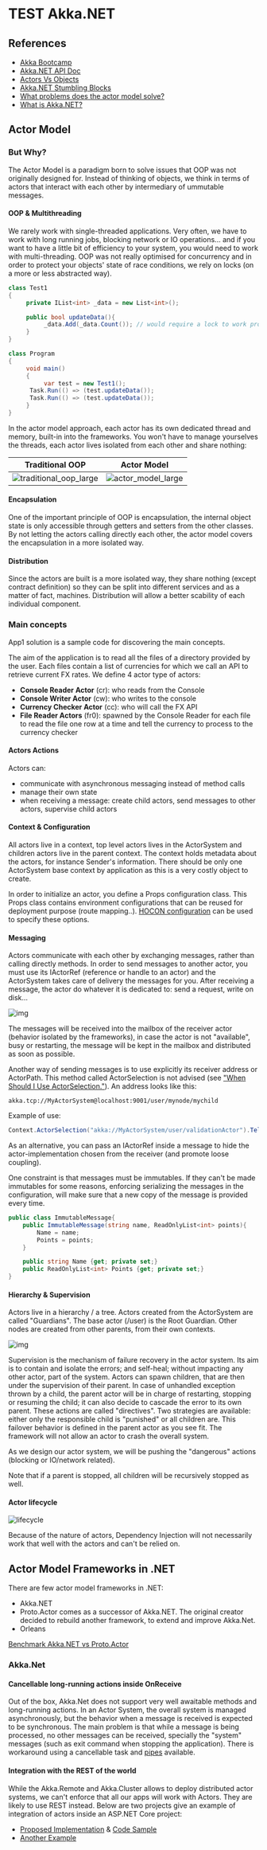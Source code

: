 # TEST Akka.NET

## References

- [Akka Bootcamp](https://github.com/petabridge/akka-bootcamp)
- [Akka.NET API Doc](http://api.getakka.net/docs/stable/html/5590F8C9.htm)
- [Actors Vs Objects](https://anthonylebrun.silvrback.com/actors-vs-objects)
- [Akka.NET Stumbling Blocks](https://petabridge.com/blog/top-7-akkadotnet-stumbling-blocks/)
- [What problems does the actor model solve?](https://doc.akka.io/docs/akka/2.5.3/scala/guide/actors-intro.html)
- [What is Akka.NET?](https://getakka.net/articles/intro/what-is-akka.html)

## Actor Model

### But Why?

The Actor Model is a paradigm born to solve issues that OOP was not originally designed for. Instead of thinking of objects, we think in terms of actors that interact with each other by intermediary of ummutable messages. 

#### OOP & Multithreading

We rarely work with single-threaded applications. Very often, we have to work with long running jobs, blocking network or IO operations... and if you want to have a little bit of efficiency to your system, you would need to work with multi-threading. OOP was not really optimised for concurrency and in order to protect your objects' state of race conditions, we rely on locks (on a more or less abstracted way).

```csharp
class Test1
{    
     private IList<int> _data = new List<int>();

     public bool updateData(){
          _data.Add(_data.Count()); // would require a lock to work properly or use a concurrent collection
     }
}

class Program
{
     void main()
     {
          var test = new Test1();
	  Task.Run(() => (test.updateData());
	  Task.Run(() => (test.updateData());
     }
}
```

In the actor model approach, each actor has its own dedicated thread and memory, built-in into the frameworks. You won't have to manage yourselves the threads, each actor lives isolated from each other and share nothing: 

| Traditional OOP | Actor Model |
| ------------- | ------------- |
| ![traditional_oop_large](images/traditional_oop_large.png)  | ![actor_model_large](images/actor_model_large.png) |

#### Encapsulation

One of the important principle of OOP is encapsulation, the internal object state is only accessible through getters and setters from the other classes. By not letting the actors calling directly each other, the actor model covers the encapsulation in a more isolated way.

#### Distribution

Since the actors are built is a more isolated way, they share nothing (except contract definition) so they can be split into different services and as a matter of fact, machines. Distribution will allow a better scability of each individual component. 

### Main concepts

App1 solution is a sample code for discovering the main concepts. 

The aim of the application is to read all the files of a directory provided by the user. Each files contain a list of currencies for which we call an API to retrieve current FX rates. We define 4 actor type of actors: 
* **Console Reader Actor** (cr): who reads from the Console 
* **Console Writer Actor** (cw): who writes to the console
* **Currency Checker Actor** (cc): who will call the FX API
* **File Reader Actors** (fr0): spawned by the Console Reader for each file to read the file one row at a time and tell the currency to process to the currency checker

#### Actors Actions

Actors can:
* communicate with asynchronous messaging instead of method calls
* manage their own state
* when receiving a message: create child actors, send messages to other actors, supervise child actors

#### Context & Configuration

All actors live in a context, top level actors lives in the ActorSystem and children actors live in the parent context. The context holds metadata about the actors, for instance Sender's information. There should be only one ActorSystem base context by application as this is a very costly object to create. 

In order to initialize an actor, you define a Props configuration class. This Props class contains environment configurations that can be reused for deployment purpose (route mapping..). [HOCON configuration](https://getakka.net/articles/concepts/configuration.html) can be used to specify these options. 

#### Messaging

Actors communicate with each other by exchanging messages, rather than calling directly methods. 
In order to send messages to another actor, you must use its IActorRef (reference or handle to an actor) and the ActorSystem takes care of delivery the messages for you. After receiving a message, the actor do whatever it is dedicated to: send a request, write on disk...

![img](images/App1-02.png)

The messages will be received into the mailbox of the receiver actor (behavior isolated by the frameworks), in case the actor is not "available", busy or restarting, the message will be kept in the mailbox and distributed as soon as possible.

Another way of sending messages is to use explicitly its receiver address or ActorPath. This method called ActorSelection is not advised (see ["When Should I Use ActorSelection."](https://petabridge.com/blog/when-should-I-use-actor-selection/)). An address looks like this: 

```text
akka.tcp://MyActorSystem@localhost:9001/user/mynode/mychild
```
Example of use:
```csharp
Context.ActorSelection("akka://MyActorSystem/user/validationActor").Tell(message);
```

As an alternative, you can pass an IActorRef inside a message to hide the actor-implementation chosen from the receiver (and promote loose coupling). 

One constraint is that messages must be immutables. If they can't be made immutables for some reasons, enforcing serializing the messages in the configuration, will make sure that a new copy of the message is provided every time. 

```csharp
public class ImmutableMessage{
	public ImmutableMessage(string name, ReadOnlyList<int> points){
		Name = name;
		Points = points;
	}

	public string Name {get; private set;}
	public ReadOnlyList<int> Points {get; private set;}
}
```

#### Hierarchy & Supervision

Actors live in a hierarchy / a tree. Actors created from the ActorSystem are called "Guardians". The base actor (/user) is the Root Guardian. Other nodes are created from other parents, from their own contexts.

![img](images/App1-01.png)

Supervision is the mechanism of failure recovery in the actor system. Its aim is to contain and isolate the errors; and self-heal; without impacting any other actor, part of the system. Actors can spawn children, that are then under the supervision of their parent. In case of unhandled exception thrown by a child, the parent actor will be in charge of restarting, stopping or resuming the child; it can also decide to cascade the error to its own parent. These actions are called "directives". Two strategies are available: either only the responsible child is "punished" or all children are. This failover behavior is defined in the parent actor as you see fit. The framework will not allow an actor to crash the overall system. 

As we design our actor system, we will be pushing the "dangerous" actions (blocking or IO/network related). 

Note that if a parent is stopped, all children will be recursively stopped as well. 

#### Actor lifecycle

![lifecycle](images/lifecycle_methods.png)

Because of the nature of actors, Dependency Injection will not necessarily work that well with the actors and can't be relied on.  

## Actor Model Frameworks in .NET

There are few actor model frameworks in .NET:
* Akka.NET
* Proto.Actor comes as a successor of Akka.NET. The original creator decided to rebuild another framework, to extend and improve Akka.Net.
* Orleans

[Benchmark Akka.NET vs Proto.Actor](https://github.com/Blind-Striker/actor-model-benchmarks)

### Akka.Net 

#### Cancellable long-running actions inside OnReceive

Out of the box, Akka.Net does not support very well awaitable methods and long-running actions. In an Actor System, the overall system is managed asynchronously, but the behavior when a message is received is expected to be synchronous. The main problem is that while a message is being processed, no other messages can be received, specially the "system" messages (such as exit command when stopping the application). There is workaround using a cancellable task and [pipes](https://petabridge.com/blog/akkadotnet-async-actors-using-pipeto/) available. 

#### Integration with the REST of the world

While the Akka.Remote and Akka.Cluster allows to deploy distributed actor systems, we can't enforce that all our apps will work with Actors. They are likely to use REST instead. Below are two projects give an example of integration of actors inside an ASP.NET Core project:
* [Proposed Implementation](https://havret.io/akka-net-asp-net-core) & [Code Sample](https://github.com/Havret/akka-net-asp-net-core)
* [Another Example](https://medium.com/@FurryMogwai/building-a-basket-micro-service-using-asp-net-core-and-akka-net-ea2a32ca59d5)

